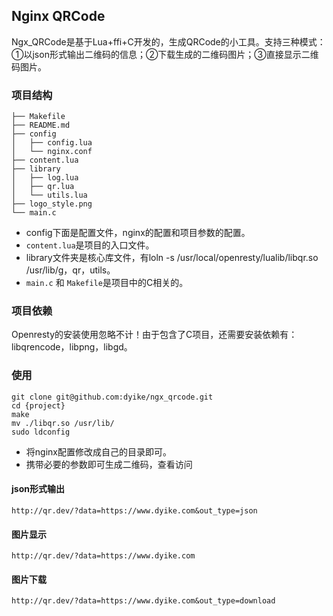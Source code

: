 ## Nginx QRCode

Ngx_QRCode是基于Lua+ffi+C开发的，生成QRCode的小工具。支持三种模式：①以json形式输出二维码的信息；②下载生成的二维码图片；③直接显示二维码图片。

### 项目结构
```
├── Makefile
├── README.md
├── config
│   ├── config.lua
│   └── nginx.conf
├── content.lua
├── library
│   ├── log.lua
│   ├── qr.lua
│   └── utils.lua
├── logo_style.png
└── main.c
```

* config下面是配置文件，nginx的配置和项目参数的配置。
* `content.lua`是项目的入口文件。
* library文件夹是核心库文件，有loln -s /usr/local/openresty/lualib/libqr.so /usr/lib/g，qr，utils。
* `main.c` 和 `Makefile`是项目中的C相关的。

### 项目依赖

Openresty的安装使用忽略不计！由于包含了C项目，还需要安装依赖有：libqrencode，libpng，libgd。

### 使用
```
git clone git@github.com:dyike/ngx_qrcode.git
cd {project}
make 
mv ./libqr.so /usr/lib/
sudo ldconfig
```
* 将nginx配置修改成自己的目录即可。
* 携带必要的参数即可生成二维码，查看访问
#### json形式输出
```
http://qr.dev/?data=https://www.dyike.com&out_type=json
```

#### 图片显示
```
http://qr.dev/?data=https://www.dyike.com
```

#### 图片下载
```
http://qr.dev/?data=https://www.dyike.com&out_type=download
```